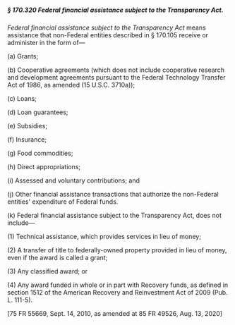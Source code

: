 ##### § 170.320 Federal financial assistance subject to the Transparency Act. #####

*Federal financial assistance subject to the Transparency Act* means assistance that non-Federal entities described in § 170.105 receive or administer in the form of—

(a) Grants;

(b) Cooperative agreements (which does not include cooperative research and development agreements pursuant to the Federal Technology Transfer Act of 1986, as amended (15 U.S.C. 3710a));

(c) Loans;

(d) Loan guarantees;

(e) Subsidies;

(f) Insurance;

(g) Food commodities;

(h) Direct appropriations;

(i) Assessed and voluntary contributions; and

(j) Other financial assistance transactions that authorize the non-Federal entities' expenditure of Federal funds.

(k) Federal financial assistance subject to the Transparency Act, does not include—

(1) Technical assistance, which provides services in lieu of money;

(2) A transfer of title to federally-owned property provided in lieu of money, even if the award is called a grant;

(3) Any classified award; or

(4) Any award funded in whole or in part with Recovery funds, as defined in section 1512 of the American Recovery and Reinvestment Act of 2009 (Pub. L. 111-5).

[75 FR 55669, Sept. 14, 2010, as amended at 85 FR 49526, Aug. 13, 2020]